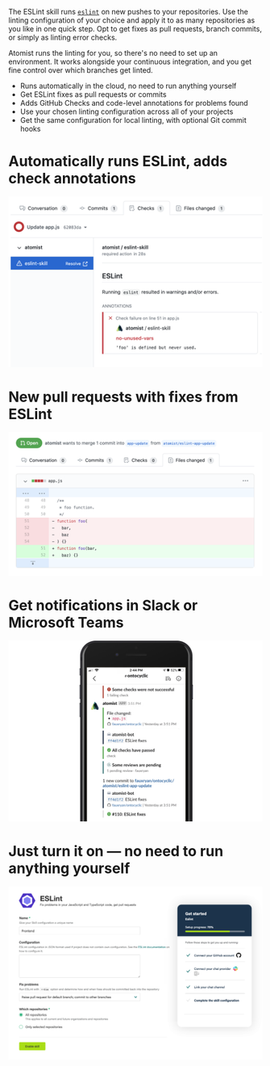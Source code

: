 The ESLint skill runs [`eslint`](https://eslint.org/) on new pushes to your repositories. Use the linting configuration of your choice and apply it to as many repositories as you like in one quick step. Opt to get fixes as pull requests, branch commits, or simply as linting error checks.

Atomist runs the linting for you, so there's no need to set up an environment. It works alongside your continuous integration, and you get fine control over which branches get linted.

-   Runs automatically in the cloud, no need to run anything yourself
-   Get ESLint fixes as pull requests or commits
-   Adds GitHub Checks and code-level annotations for problems found
-   Use your chosen linting configuration across all of your projects
-   Get the same configuration for local linting, with optional Git commit hooks

# Automatically runs ESLint, adds check annotations

![Check annotations](docs/images/eslint-info-check-annotations.png)

# New pull requests with fixes from ESLint

![Fixes pull request](docs/images/eslint-info-fixes.png)

# Get notifications in Slack or Microsoft Teams

![Slack notifications](docs/images/eslint-info-slack.png)

# Just turn it on — no need to run anything yourself

![Enable ESLint](docs/images/eslint-info-config.png)
